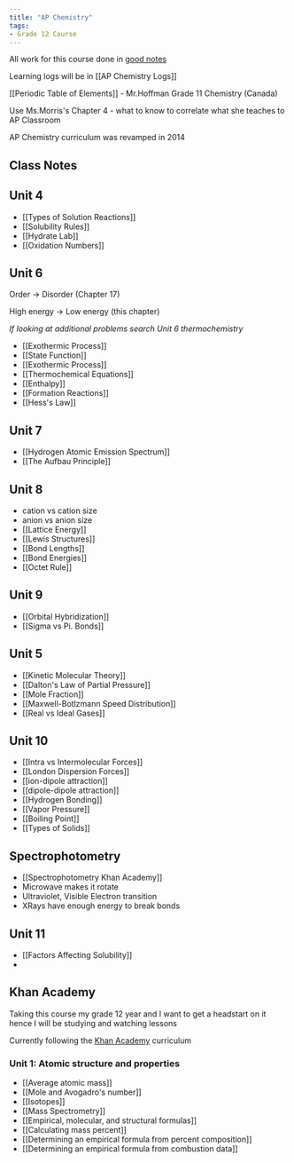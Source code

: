 ```yaml
---
title: "AP Chemistry"
tags:
- Grade 12 Course
---
```

All work for this course done in [good notes](https://share.goodnotes.com/s/4Z8Qq60OLNiNoMtlv7w4bU)

Learning logs will be in [[AP Chemistry Logs]]

[[Periodic Table of Elements]] - Mr.Hoffman Grade 11 Chemistry (Canada)

Use Ms.Morris's Chapter 4 - what to know to correlate what she teaches to AP Classroom

AP Chemistry curriculum was revamped in 2014

## Class Notes
## Unit 4

-  [[Types of Solution Reactions]]
- [[Solubility Rules]]
- [[Hydrate Lab]]
- [[Oxidation Numbers]]

## Unit 6

Order -> Disorder (Chapter 17)

High energy -> Low energy (this chapter)

*If looking at additional problems search Unit 6 thermochemistry*

- [[Exothermic Process]]
- [[State Function]]
- [[Exothermic Process]]
- [[Thermochemical Equations]]
- [[Enthalpy]]
- [[Formation Reactions]]
- [[Hess's Law]]

## Unit 7

- [[Hydrogen Atomic Emission Spectrum]]
- [[The Aufbau Principle]]

## Unit 8

- cation vs cation size
- anion vs anion size
- [[Lattice Energy]]
- [[Lewis Structures]]
- [[Bond Lengths]]
- [[Bond Energies]]
- [[Octet Rule]]

## Unit 9

- [[Orbital Hybridization]]
- [[Sigma vs Pi. Bonds]]

## Unit 5

- [[Kinetic Molecular Theory]]
- [[Dalton's Law of Partial Pressure]]
- [[Mole Fraction]]
- [[Maxwell-Botlzmann Speed Distribution]]
- [[Real vs Ideal Gases]]

## Unit 10

- [[Intra vs Intermolecular Forces]]
- [[London Dispersion Forces]]
- [[ion-dipole attraction]]
- [[dipole-dipole attraction]]
- [[Hydrogen Bonding]]
- [[Vapor Pressure]]
- [[Boiling Point]]
- [[Types of Solids]]


## Spectrophotometry

- [[Spectrophotometry Khan Academy]]
- Microwave makes it rotate
- Ultraviolet, Visible Electron transition
- XRays have enough energy to break bonds

## Unit 11
- [[Factors Affecting Solubility]]
- 

## Khan Academy

Taking this course my grade 12 year and I want to get a headstart on it hence I will be studying and watching lessons

Currently following the [Khan Academy](https://www.khanacademy.org/science/ap-chemistry-beta) curriculum
### Unit 1: Atomic structure and properties

- [[Average atomic mass]]
- [[Mole and Avogadro's number]]
- [[Isotopes]]
- [[Mass Spectrometry]]
- [[Empirical, molecular, and structural formulas]]
- [[Calculating mass percent]]
- [[Determining an empirical formula from percent composition]]
- [[Determining an empirical formula from combustion data]]


